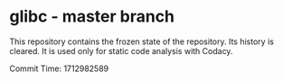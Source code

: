 # glibc - master branch

This repository contains the frozen state of the repository.
Its history is cleared. It is used only for static code
analysis with Codacy.

Commit Time: 1712982589